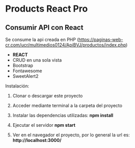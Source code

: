 # Products React Pro

## Consumir API con React

Se consume la api creada en PHP (https://paginas-web-cr.com/ucr/multimedios0124/ApiBVJ/productos/index.php)
- <b>REACT </b>
- CRUD en una sola vista
- Bootstrap
- Fontawesome
- SweetAlert2

Instalación:

1) Clonar o descargar este proyecto

2) Acceder mediante terminal a la carpeta del proyecto

3) Instalar las dependencias utilizadas:  <b>npm install</b>

4) Ejecutar el servidor <b>npm start</b>

5) Ver en el navegador el proyecto, por lo general la url es: <b>http://localhost:3000/</b>
